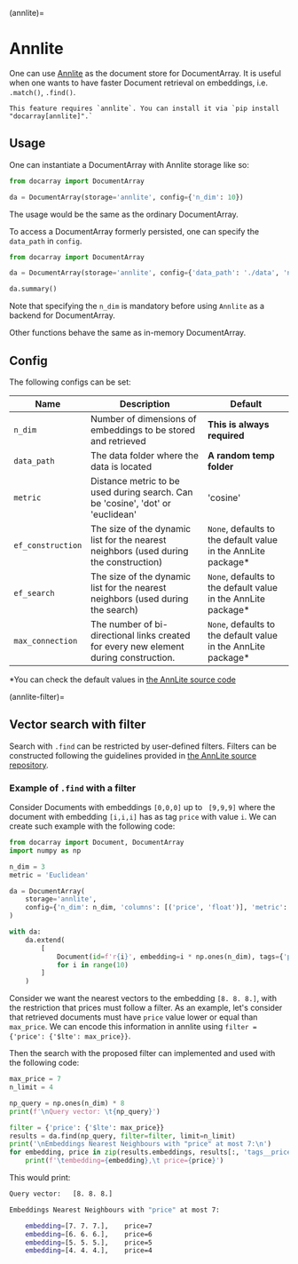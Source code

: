 (annlite)=
# Annlite

One can use [Annlite](https://github.com/jina-ai/annlite) as the document store for DocumentArray. It is useful when one wants to have faster Document retrieval on embeddings, i.e. `.match()`, `.find()`.

````{tip}
This feature requires `annlite`. You can install it via `pip install "docarray[annlite]".` 
````


## Usage

One can instantiate a DocumentArray with Annlite storage like so:

```python
from docarray import DocumentArray

da = DocumentArray(storage='annlite', config={'n_dim': 10})
```

The usage would be the same as the ordinary DocumentArray.

To access a DocumentArray formerly persisted, one can specify the `data_path` in `config`. 

```python
from docarray import DocumentArray

da = DocumentArray(storage='annlite', config={'data_path': './data', 'n_dim': 10})

da.summary()
```

Note that specifying the `n_dim` is mandatory before using `Annlite` as a backend for DocumentArray.

Other functions behave the same as in-memory DocumentArray.

## Config

The following configs can be set:

| Name              | Description                                                                           | Default                                                       |
|-------------------|---------------------------------------------------------------------------------------|---------------------------------------------------------------|
| `n_dim`           | Number of dimensions of embeddings to be stored and retrieved                         | **This is always required**                                   |
| `data_path`       | The data folder where the data is located                                             | **A random temp folder**                                      |
| `metric`          | Distance metric to be used during search. Can be 'cosine', 'dot' or 'euclidean'       | 'cosine'                                                      |
| `ef_construction` | The size of the dynamic list for the nearest neighbors (used during the construction) | `None`, defaults to the default value in the AnnLite package* |
| `ef_search`       | The size of the dynamic list for the nearest neighbors (used during the search)       | `None`, defaults to the default value in the AnnLite package* |
| `max_connection`  | The number of bi-directional links created for every new element during construction. | `None`, defaults to the default value in the AnnLite package* |

*You can check the default values in [the AnnLite source code](https://github.com/jina-ai/annlite/blob/main/annlite/core/index/hnsw/index.py)

(annlite-filter)=
## Vector search with filter

Search with `.find` can be restricted by user-defined filters.
Filters can be constructed following the guidelines provided in [the AnnLite source repository](https://github.com/jina-ai/annlite).

### Example of `.find` with a filter

Consider Documents with embeddings `[0,0,0]` up to ` [9,9,9]` where the document with embedding `[i,i,i]`
has as tag `price` with value `i`. We can create such example with the following code:


```python
from docarray import Document, DocumentArray
import numpy as np

n_dim = 3
metric = 'Euclidean'

da = DocumentArray(
    storage='annlite',
    config={'n_dim': n_dim, 'columns': [('price', 'float')], 'metric': metric},
)

with da:
    da.extend(
        [
            Document(id=f'r{i}', embedding=i * np.ones(n_dim), tags={'price': i})
            for i in range(10)
        ]
    )
```

Consider we want the nearest vectors to the embedding `[8. 8. 8.]`, with the restriction that
prices must follow a filter. As an example, let's consider that retrieved documents must have `price` value lower
or equal than `max_price`. We can encode this information in annlite using `filter = {'price': {'$lte': max_price}}`.

Then the search with the proposed filter can implemented and used with the following code:

```python
max_price = 7
n_limit = 4

np_query = np.ones(n_dim) * 8
print(f'\nQuery vector: \t{np_query}')

filter = {'price': {'$lte': max_price}}
results = da.find(np_query, filter=filter, limit=n_limit)
print('\nEmbeddings Nearest Neighbours with "price" at most 7:\n')
for embedding, price in zip(results.embeddings, results[:, 'tags__price']):
    print(f'\tembedding={embedding},\t price={price}')
```

This would print:

```bash
Query vector: 	[8. 8. 8.]

Embeddings Nearest Neighbours with "price" at most 7:

	embedding=[7. 7. 7.],	 price=7
	embedding=[6. 6. 6.],	 price=6
	embedding=[5. 5. 5.],	 price=5
	embedding=[4. 4. 4.],	 price=4
 ```
